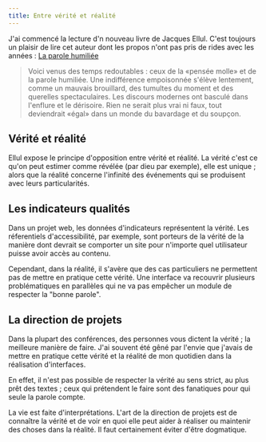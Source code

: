 ```yaml
---
title: Entre vérité et réalité
---
```


J'ai commencé la lecture d'n nouveau livre de Jacques Ellul. C'est toujours un plaisir de lire cet auteur dont les propos n'ont pas pris de rides avec les années : [La parole humiliée](http://www.gallimard.fr/Catalogue/Table-Ronde/La-petite-vermillon/La-Parole-humiliee) 

 > Voici venus des temps redoutables : ceux de la «pensée molle» et de la parole humiliée. Une indifférence empoisonnée s'élève lentement, comme un mauvais brouillard, des tumultes du moment et des querelles spectaculaires. Les discours modernes ont basculé dans l'enflure et le dérisoire. Rien ne serait plus vrai ni faux, tout deviendrait «égal» dans un monde du bavardage et du soupçon.

## Vérité et réalité

Ellul expose le principe d'opposition entre vérité et réalité. La vérité c'est ce qu'on peut estimer comme révélée (par dieu par exemple), elle est unique ; alors que la réalité concerne l'infinité des événements qui se produisent avec leurs particularités.

## Les indicateurs qualités

Dans un projet web, les données d'indicateurs représentent la vérité. Les réferentiels d'accessibilité, par exemple, sont porteurs de la vérité de la manière dont devrait se comporter un site pour n'importe quel utilisateur puisse avoir accès au contenu.

Cependant, dans la réalité, il s'avère que des cas particuliers ne permettent pas de mettre en pratique cette vérité. Une interface va recouvrir plusieurs problématiques en parallèles qui ne va pas empêcher un module de respecter la "bonne parole".

## La direction de projets

Dans la plupart des conférences, des personnes vous dictent la vérité ; la meilleure manière de faire. J'ai souvent été gêné par l'envie que j'avais de mettre en pratique cette vérité et la réalité de mon quotidien dans la réalisation d'interfaces.

En effet, il n'est pas possible de respecter la vérité au sens strict, au plus prêt des textes ; ceux qui prétendent le faire sont des fanatiques pour qui seule la parole compte.

La vie est faite d'interprétations. L'art de la direction de projets est de connaître la vérité et de voir en quoi elle peut aider à réaliser ou maintenir des choses dans la réalité. Il faut certainement éviter d'être dogmatique.



